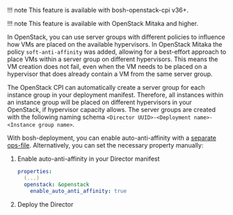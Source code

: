 !!! note
    This feature is available with bosh-openstack-cpi v36+.

!!! note
    This feature is available with OpenStack Mitaka and higher.

In OpenStack, you can use server groups with different policies to influence how VMs are placed on the available hypervisors. In OpenStack Mitaka the policy `soft-anti-affinity` was added, allowing for a best-effort approach to place VMs within a server group on different hypervisors. This means the VM creation does not fail, even when the VM needs to be placed on a hypervisor that does already contain a VM from the same server group.

The OpenStack CPI can automatically create a server group for each instance group in your deployment manifest. Therefore, all instances within an instance group will be placed on different hypervisors in your OpenStack, if hypervisor capacity allows. The server groups are created with the following naming schema `<Director UUID>-<Deployment name>-<Instance group name>`.

With bosh-deployment, you can enable auto-anti-affinity with a [separate ops-file](https://github.com/cloudfoundry/bosh-deployment/blob/master/openstack/auto-anti-affinity.yml). Alternatively, you can set the necessary property manually:

1. Enable auto-anti-affinity in your Director manifest

    ```yaml
    properties:
      (...)
      openstack: &openstack
        enable_auto_anti_affinity: true
    ```
1. Deploy the Director
